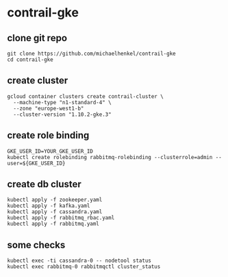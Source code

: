 # contrail-gke
## clone git repo
```
git clone https://github.com/michaelhenkel/contrail-gke
cd contrail-gke
```
## create cluster
```
gcloud container clusters create contrail-cluster \
  --machine-type "n1-standard-4" \
  --zone "europe-west1-b"
  --cluster-version "1.10.2-gke.3"
```
## create role binding
```
GKE_USER_ID=YOUR_GKE_USER_ID
kubectl create rolebinding rabbitmq-rolebinding --clusterrole=admin --user=${GKE_USER_ID}
```
## create db cluster
```
kubectl apply -f zookeeper.yaml
kubectl apply -f kafka.yaml
kubectl apply -f cassandra.yaml
kubectl apply -f rabbitmq_rbac.yaml
kubectl apply -f rabbitmq.yaml
```
## some checks
```
kubectl exec -ti cassandra-0 -- nodetool status
kubectl exec rabbitmq-0 rabbitmqctl cluster_status
```

